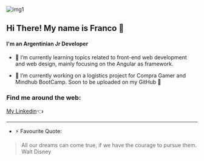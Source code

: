 ![img1](https://i.ibb.co/3FKkrkf/banner.png)

## Hi There! My name is Franco 👋
#### I'm an Argentinian Jr Developer

- 🌱 I’m currently learning topics related to front-end web development and web design, mainly focusing on the Angular as framework.

- 🔭 I’m currently working on a logistics project for Compra Gamer and Mindhub BootCamp. Soon to be uploaded on my GitHub :muscle: 

### Find me around the web: 
[My Linkedin](https://www.linkedin.com/in/franco-osores/):point_left:



---
  
- ⚡ Favourite Quote:
> All our dreams can come true, if we have the courage to pursue them.  
> Walt Disney
